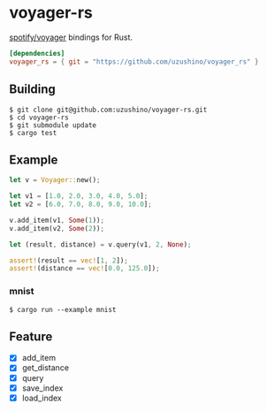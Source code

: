 # voyager-rs

[spotify/voyager](https://github.com/spotify/voyager) bindings for Rust.

```toml
[dependencies]
voyager_rs = { git = "https://github.com/uzushino/voyager_rs" }
```

## Building

```
$ git clone git@github.com:uzushino/voyager-rs.git
$ cd voyager-rs
$ git submodule update
$ cargo test
```

## Example

```rust
let v = Voyager::new();

let v1 = [1.0, 2.0, 3.0, 4.0, 5.0];
let v2 = [6.0, 7.0, 8.0, 9.0, 10.0];

v.add_item(v1, Some(1));
v.add_item(v2, Some(2));

let (result, distance) = v.query(v1, 2, None);

assert!(result == vec![1, 2]);
assert!(distance == vec![0.0, 125.0]);
```

### mnist

```
$ cargo run --example mnist
```

## Feature

- [x] add_item
- [x] get_distance
- [x] query
- [x] save_index
- [x] load_index
